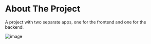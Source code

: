 
# About The Project

A project with two separate apps, one for the frontend and one for the backend.

![image](https://github.com/user-attachments/assets/41a0c880-03b1-481c-b159-ceff0795ca41)



